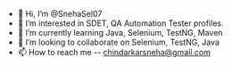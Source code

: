 - 👋 Hi, I’m @SnehaSel07
- 👀 I’m interested in SDET, QA Automation Tester profiles.
- 🌱 I’m currently learning Java, Selenium, TestNG, Maven
- 💞️ I’m looking to collaborate on Selenium, TestNG, Java
- 📫 How to reach me -- chindarkarsneha@gmail.com

<!---
SnehaSel07/SnehaSel07 is a ✨ special ✨ repository because its `README.md` (this file) appears on your GitHub profile.
You can click the Preview link to take a look at your changes.
--->

